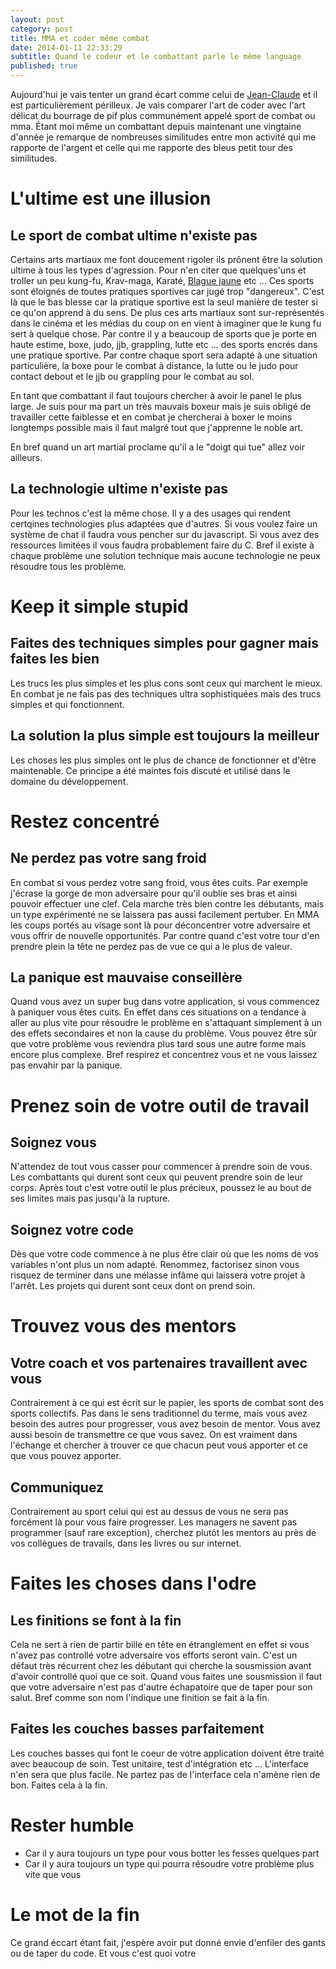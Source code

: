 ```yaml
---
layout: post
category: post
title: MMA et coder même combat
date: 2014-01-11 22:33:29
subtitle: Quand le codeur et le combattant parle le même language
published: true
---
```


Aujourd'hui je vais tenter un grand écart comme celui de [Jean-Claude](http://youtu.be/M7FIvfx5J10) et il est particulièrement périlleux.
Je vais comparer l'art de coder avec l'art délicat du bourrage de pif plus communément appelé sport de combat ou mma.
Étant moi même un combattant depuis maintenant une vingtaine d'année je remarque de nombreuses similitudes entre mon activité qui me rapporte de l'argent et celle qui me rapporte des bleus petit tour des similitudes.

# L'ultime est une illusion
## Le sport de combat ultime n'existe pas
Certains arts martiaux me font doucement rigoler ils prônent être la solution ultime à tous les types d'agression.
Pour n'en citer que quelques'uns et troller un peu kung-fu, Krav-maga, Karaté, [Blague jaune](http://youtu.be/WhnvETs4F6Q) etc ... 
Ces sports sont éloignés de toutes pratiques sportives car jugé trop "dangereux".
C'est là que le bas blesse car la pratique sportive est la seul manière de tester si ce qu'on apprend à du sens. 
De plus ces arts martiaux sont sur-représentés dans le cinéma et les médias du coup on en vient à imaginer que le kung fu sert à quelque chose. 
Par contre il y a beaucoup de sports que je porte en haute estime, boxe, judo, jjb, grappling, lutte etc ... des sports encrés dans une pratique sportive. 
Par contre chaque sport sera adapté à une situation particulière, la boxe pour le combat à distance, la lutte ou le judo pour contact debout et le jjb ou grappling pour le combat au sol. 

En tant que combattant il faut toujours chercher à avoir le panel le plus large. 
Je suis pour ma part un très mauvais boxeur mais je suis obligé de travailler cette faiblesse et en combat je chercherai à boxer le moins longtemps possible mais il faut malgré tout que j'apprenne le noble art. 

En bref quand un art martial proclame qu'il a le "doigt qui tue" allez voir ailleurs.

## La technologie ultime n'existe pas
Pour les technos c'est la même chose. Il y a des usages qui rendent certqines technologies plus adaptées que d'autres.
Si vous voulez faire un système de chat il faudra vous pencher sur du javascript.
Si vous avez des ressources limitées il vous faudra probablement faire du C.
Bref il existe à chaque problème une solution technique mais aucune technologie ne peux résoudre tous les problème.

# Keep it simple stupid
## Faites des techniques simples pour gagner mais faites les bien
Les trucs les plus simples et les plus cons sont ceux qui marchent le mieux. 
En combat je ne fais pas des techniques ultra sophistiquées mais des trucs simples et qui fonctionnent. 

## La solution la plus simple est toujours la meilleur
Les choses les plus simples ont le plus de chance de fonctionner et d'être maintenable.
Ce principe a été maintes fois discuté et utilisé dans le domaine du développement.

# Restez concentré
## Ne perdez pas votre sang froid 
En combat si vous perdez votre sang froid, vous êtes cuits. 
Par exemple j'écrase la gorge de mon adversaire pour qu'il oublie ses bras et ainsi pouvoir effectuer une clef.
Cela marche très bien contre les débutants, mais un type expérimenté ne se laissera pas aussi facilement pertuber.
En MMA les coups portés au visage sont là pour déconcentrer votre adversaire et vous offrir de nouvelle opportunités.
Par contre quand c'est votre tour d'en prendre plein la tête ne perdez pas de vue ce qui a le plus de valeur. 

## La panique est mauvaise conseillère
Quand vous avez un super bug dans votre application, si vous commencez à paniquer vous êtes cuits. 
En effet dans ces situations on a tendance à aller au plus vite pour résoudre le problème en s'attaquant simplement à un des effets secondaires et non la cause du problème.
Vous pouvez être sûr que votre problème vous reviendra plus tard sous une autre forme mais encore plus complexe. 
Bref respirez et concentrez vous et ne vous laissez pas envahir par la panique. 

# Prenez soin de votre outil de travail
## Soignez vous 
N'attendez de tout vous casser pour commencer à prendre soin de vous. 
Les combattants qui durent sont ceux qui peuvent prendre soin de leur corps. 
Après tout c'est votre outil le plus précieux, poussez le au bout de ses limites mais pas jusqu'à la rupture. 

## Soignez votre code
Dès que votre code commence à ne plus être clair où que les noms de vos variables n'ont plus un nom adapté.
Renommez, factorisez sinon vous risquez de terminer dans une mélasse infâme qui laissera votre projet à l'arrêt. 
Les projets qui durent sont ceux dont on prend soin. 

# Trouvez vous des mentors
## Votre coach et vos partenaires travaillent avec vous
Contrairement à ce qui est écrit sur le papier, les sports de combat sont des sports collectifs. 
Pas dans le sens traditionnel du terme, mais vous avez besoin des autres pour progresser, vous avez besoin de mentor. 
Vous avez aussi besoin de transmettre ce que vous savez. 
On est vraiment dans l'échange et chercher à trouver ce que chacun peut vous apporter et ce que vous pouvez apporter. 

## Communiquez
Contrairement au sport celui qui est au dessus de vous ne sera pas forcément là pour vous faire progresser. 
Les managers ne savent pas programmer (sauf rare exception), cherchez plutôt les mentors au près de vos collègues de travails, dans les livres ou sur internet. 

# Faites les choses dans l'odre
## Les finitions se font à la fin
Cela ne sert à rien de partir bille en tête en étranglement en effet si vous n'avez pas controllé votre adversaire vos efforts seront vain. 
C'est un défaut très récurrent chez les débutant qui cherche la sousmission avant d'avoir controllé quoi que ce soit.
Quand vous faites une sousmission il faut que votre adversaire n'est pas d'autre échapatoire que de taper pour son salut. 
Bref comme son nom l'indique une finition se fait à la fin. 

## Faites les couches basses parfaitement
Les couches basses qui font le coeur de votre application doivent être traité avec beaucoup de soin. 
Test unitaire, test d'intégration etc ... L'interface n'en sera que plus facile. 
Ne partez pas de l'interface cela n'amène rien de bon. Faites cela à la fin. 

# Rester humble
- Car il y aura toujours un type pour vous botter les fesses quelques part 
- Car il y aura toujours un type qui pourra résoudre votre problème plus vite que vous

# Le mot de la fin
Ce grand éccart étant fait, j'espère avoir put donné envie d'enfiler des gants ou de taper du code. 
Et vous c'est quoi votre 